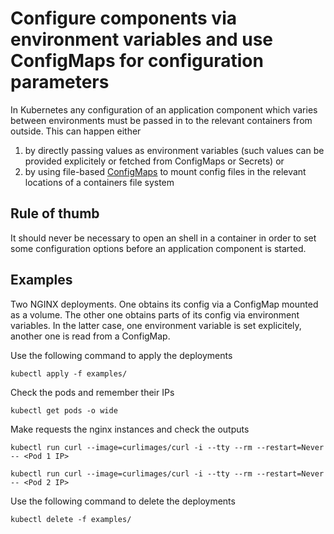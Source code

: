 # Configure components via environment variables and use ConfigMaps for configuration parameters

In Kubernetes any configuration of an application component which varies between environments must be passed in to the relevant containers from outside. This can happen either

1. by directly passing values as environment variables (such values can be provided explicitely or fetched from ConfigMaps or Secrets) or
1. by using file-based [ConfigMaps](https://kubernetes.io/docs/concepts/configuration/configmap) to mount config files in the relevant locations of a containers file system

## Rule of thumb

It should never be necessary to open an shell in a container in order to set some configuration options before an application component is started.

## Examples

Two NGINX deployments. One obtains its config via a ConfigMap mounted as a volume. The other one obtains parts of its config via environment variables. In the latter case, one environment variable is set explicitely, another one is read from a ConfigMap.

Use the following command to apply the deployments

```shell
kubectl apply -f examples/
```

Check the pods and remember their IPs

```shell
kubectl get pods -o wide
```

Make requests the nginx instances and check the outputs

```shell
kubectl run curl --image=curlimages/curl -i --tty --rm --restart=Never -- <Pod 1 IP>

kubectl run curl --image=curlimages/curl -i --tty --rm --restart=Never -- <Pod 2 IP>
```

Use the following command to delete the deployments

```shell
kubectl delete -f examples/
```
